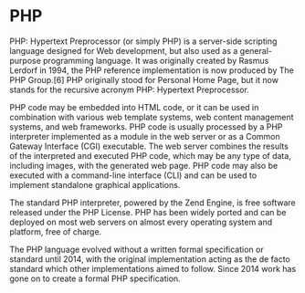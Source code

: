 # PHP


PHP: Hypertext Preprocessor (or simply PHP) is a server-side scripting
language designed for Web development, but also used as a
general-purpose programming language. It was originally created by
Rasmus Lerdorf in 1994, the PHP reference implementation is now produced
by The PHP Group.\[6\] PHP originally stood for Personal Home Page, but
it now stands for the recursive acronym PHP: Hypertext Preprocessor.

PHP code may be embedded into HTML code, or it can be used in
combination with various web template systems, web content management
systems, and web frameworks. PHP code is usually processed by a PHP
interpreter implemented as a module in the web server or as a Common
Gateway Interface (CGI) executable. The web server combines the results
of the interpreted and executed PHP code, which may be any type of data,
including images, with the generated web page. PHP code may also be
executed with a command-line interface (CLI) and can be used to
implement standalone graphical applications.

The standard PHP interpreter, powered by the Zend Engine, is free
software released under the PHP License. PHP has been widely ported and
can be deployed on most web servers on almost every operating system and
platform, free of charge.

The PHP language evolved without a written formal specification or
standard until 2014, with the original implementation acting as the de
facto standard which other implementations aimed to follow. Since 2014
work has gone on to create a formal PHP specification.



